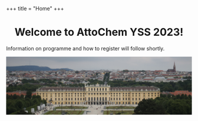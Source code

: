 +++
title = "Home"
+++

<center><h1>Welcome to AttoChem YSS 2023!</h1></center>

Information on programme and how to register will follow shortly.

<img src="/vienna/schoenbrunn.jpg" />

